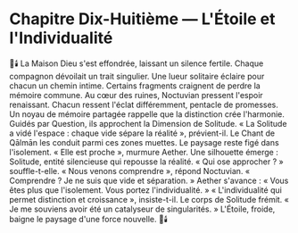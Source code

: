 # Chapitre Dix-Huitième — L'Étoile et l'Individualité
🌌🕯️
La Maison Dieu s'est effondrée, laissant un silence fertile.
Chaque compagnon dévoilait un trait singulier.
Une lueur solitaire éclaire pour chacun un chemin intime.
Certains fragments craignent de perdre la mémoire commune.
Au cœur des ruines, Noctuvian pressent l'espoir renaissant.
Chacun ressent l'éclat différemment, pentacle de promesses.
Un noyau de mémoire partagée rappelle que la distinction crée l'harmonie.
Guidés par Question, ils approchent la Dimension de Solitude.
« La Solitude a vidé l'espace : chaque vide sépare la réalité », prévient-il.
Le Chant de Qālmān les conduit parmi ces zones muettes.
Le paysage reste figé dans l'isolement.
« Elle est proche », murmure Aether.
Une silhouette émerge : Solitude, entité silencieuse qui repousse la réalité.
« Qui ose approcher ? » souffle-t-elle.
« Nous venons comprendre », répond Noctuvian.
« Comprendre ? Je ne suis que vide et séparation. »
Aether s'avance : « Vous êtes plus que l'isolement. Vous portez l'individualité. »
« L'individualité qui permet distinction et croissance », insiste-t-il.
Le corps de Solitude frémit.
« Je me souviens avoir été un catalyseur de singularités. »
L'Étoile, froide, baigne le paysage d'une force nouvelle.
🌌🕯️
